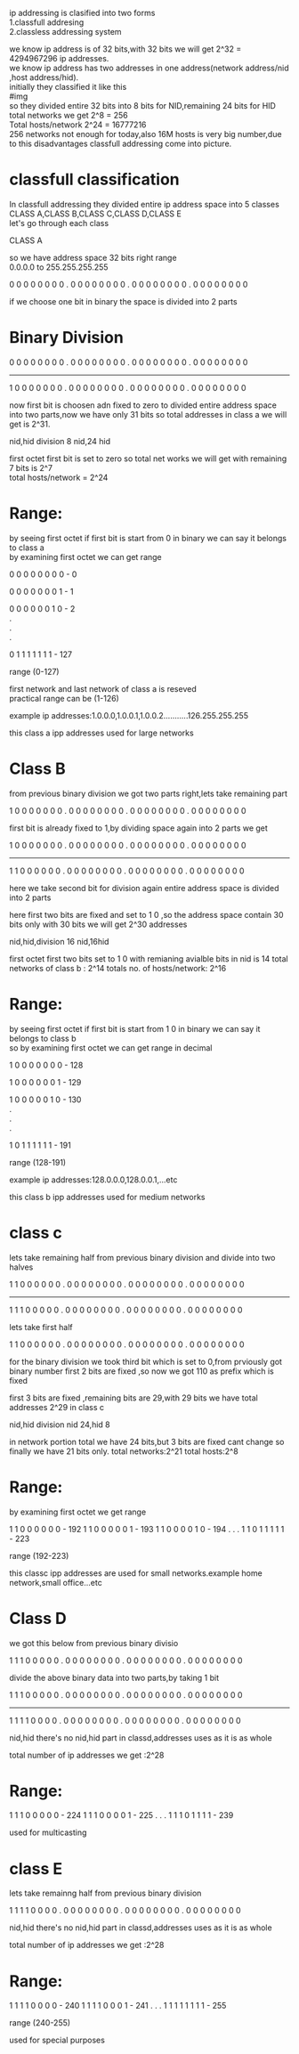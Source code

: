ip addressing is clasified into two forms<br>
1.classfull addresing<br>
2.classless addressing system<br>

we know ip address is of 32 bits,with 32 bits we will get 2^32 = 4294967296 ip addresses. <br>
we know ip address has two addresses in one address(network address/nid ,host address/hid).<br>
initially they classified it like this<br>
#img<br>
so they divided entire 32 bits into 8 bits for NID,remaining 24 bits for HID<br>
total networks we get 2^8 = 256<br>
Total hosts/network 2^24 = 16777216<br>
256 networks not enough for today,also 16M hosts is very big number,due to this disadvantages classfull addressing come into picture.<br>

# classfull classification
In classfull addressing they divided entire ip address space into 5 classes<br>
CLASS A,CLASS B,CLASS C,CLASS D,CLASS E<br>
let's go through each class<br>

CLASS A<br>

so we have address space 32 bits right range<br>
0.0.0.0 to 255.255.255.255<br>

0 0 0 0 0 0 0 0 . 0 0 0 0 0 0 0 0 . 0 0 0 0 0 0 0 0 . 0 0 0 0 0 0 0 0<br>

if we choose one bit in binary the space is divided into 2 parts<br>

# Binary Division

0 0 0 0 0 0 0 0 . 0 0 0 0 0 0 0 0 . 0 0 0 0 0 0 0 0 . 0 0 0 0 0 0 0 0 <br>
<hr>
1 0 0 0 0 0 0 0 . 0 0 0 0 0 0 0 0 . 0 0 0 0 0 0 0 0 . 0 0 0 0 0 0 0 0 <br>

now first bit is choosen adn fixed to zero to divided entire address space into two parts,now we have only 31 bits so total addresses in class a we will get is 2^31.<br>

nid,hid division
8 nid,24 hid 

first octet first bit is set to zero so total net works we will get with remaining 7 bits is 2^7<br>
total hosts/network = 2^24<br>

# Range:
by seeing first octet if first bit is start from 0 in binary we can say it belongs to class a<br>
by examining first octet we can get range<br>

0 0 0 0 0 0 0 0 - 0 <br>

0 0 0 0 0 0 0 1 - 1<br>

0 0 0 0 0 0 1 0 - 2<br>
.<br>
.<br>
.<br>

0 1 1 1 1 1 1 1 - 127<br>

range (0-127)<br>

first network and last network of class a is reseved<br>
practical range can be (1-126)<br>

example ip addresses:1.0.0.0,1.0.0.1,1.0.0.2...........126.255.255.255<br>

this class a ipp addresses used for large networks

# Class  B

from previous binary division we got two parts right,lets take remaining part


1 0 0 0 0 0 0 0 . 0 0 0 0 0 0 0 0 . 0 0 0 0 0 0 0 0 . 0 0 0 0 0 0 0 0 <br>

first bit is already fixed to 1,by dividing space again into 2 parts we get

1 0 0 0 0 0 0 0 . 0 0 0 0 0 0 0 0 . 0 0 0 0 0 0 0 0 . 0 0 0 0 0 0 0 0 <br>
<hr>
1 1 0 0 0 0 0 0 . 0 0 0 0 0 0 0 0 . 0 0 0 0 0 0 0 0 . 0 0 0 0 0 0 0 0 <br>

here we take second bit for division again entire address space is divided into 2 parts

here first two bits are fixed and set to 1 0 ,so the address space contain 30 bits only
with 30 bits we will get 2^30 addresses

nid,hid,division
16 nid,16hid

first octet first two bits set to 1 0 with remianing avialble bits in nid is 14 
total networks of class b : 2^14
totals no. of hosts/network: 2^16

# Range:
by seeing first octet if first bit is start from 1 0 in binary we can say it belongs to class b<br>
so by examining first octet we can get range in decimal<br>

1 0  0 0 0 0 0 0 - 128 <br>

1 0 0 0 0 0 0 1 - 129<br>

1 0 0 0 0 0 1 0 - 130<br>
.<br>
.<br>
.<br>

1 0  1 1 1 1 1 1 - 191<br>

range (128-191)<br>


example ip addresses:128.0.0.0,128.0.0.1,...etc

this class b ipp addresses used for medium networks

# class c
lets take remaining half from previous binary division and divide into two halves

1 1 0 0 0 0 0 0 . 0 0 0 0 0 0 0 0 . 0 0 0 0 0 0 0 0 . 0 0 0 0 0 0 0 0 <br>
<hr>
1 1 1 0 0 0 0 0 . 0 0 0 0 0 0 0 0 . 0 0 0 0 0 0 0 0 . 0 0 0 0 0 0 0 0 <br>

lets take first half

1 1 0 0 0 0 0 0 . 0 0 0 0 0 0 0 0 . 0 0 0 0 0 0 0 0 . 0 0 0 0 0 0 0 0 <br>

for the binary division we took third bit which is set to 0,from prviously got binary number first 2 bits are fixed ,so now we got
110 as prefix which is fixed

first 3 bits are fixed ,remaining bits are 29,with 29 bits we have total addresses 2^29 in class c

nid,hid division
nid 24,hid 8

in network portion total we have 24 bits,but 3 bits are fixed cant change so finally we have 21 bits only.
total networks:2^21
total hosts:2^8

# Range:
by examining first octet we get range


1 1 0 0 0 0 0 0 - 192
1 1 0 0 0 0 0 1 - 193
1 1 0 0 0 0 1 0 - 194
.
.
.
1 1 0 1 1 1 1 1 - 223

range (192-223)

this classc ipp addresses are used for small networks.example home network,small office...etc

# Class D
we got this below from previous binary divisio

1 1 1 0 0 0 0 0 . 0 0 0 0 0 0 0 0 . 0 0 0 0 0 0 0 0 . 0 0 0 0 0 0 0 0 <br>

divide the above binary data into two parts,by taking 1 bit

1 1 1 0 0 0 0 0 . 0 0 0 0 0 0 0 0 . 0 0 0 0 0 0 0 0 . 0 0 0 0 0 0 0 0 <br>
<hr>
1 1 1 1 0 0 0 0 . 0 0 0 0 0 0 0 0 . 0 0 0 0 0 0 0 0 . 0 0 0 0 0 0 0 0 <br>

nid,hid
there's no nid,hid part in classd,addresses uses as it is as whole

total number of ip addresses we get :2^28

# Range:

1 1 1 0 0 0 0 0 - 224
1 1 1 0 0 0 0 1 - 225
.
.
.
1 1 1 0 1 1 1 1 - 239


used for multicasting

# class E
lets take remainng half from previous binary division

1 1 1 1 0 0 0 0 . 0 0 0 0 0 0 0 0 . 0 0 0 0 0 0 0 0 . 0 0 0 0 0 0 0 0 <br>

nid,hid
there's no nid,hid part in classd,addresses uses as it is as whole

total number of ip addresses we get :2^28

# Range:

1 1 1 1 0 0 0 0 - 240
1 1 1 1 0 0 0 1 - 241
.
.
.
1 1 1 1 1 1 1 1 - 255

range (240-255)

used for special purposes















